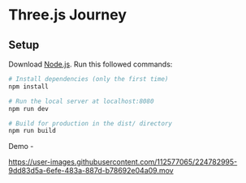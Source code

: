 # Three.js Journey

## Setup
Download [Node.js](https://nodejs.org/en/download/).
Run this followed commands:

``` bash
# Install dependencies (only the first time)
npm install

# Run the local server at localhost:8080
npm run dev

# Build for production in the dist/ directory
npm run build
```


Demo - 


https://user-images.githubusercontent.com/112577065/224782995-9dd83d5a-6efe-483a-887d-b78692e04a09.mov


